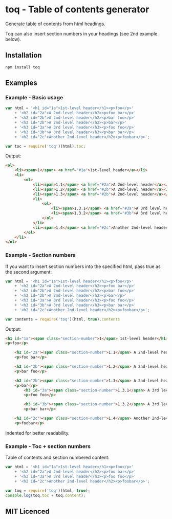 # toq - Table of contents generator
Generate table of contents from html headings.

Toq can also insert section numbers in your headings (see 2nd example below).

## Installation
`npm install toq`

## Examples

### Example - Basic usage
``` javascript
var html = '<h1 id="1a">1st-level header</h1><p>foo</p>'
	+ '<h2 id="2a">A 2nd-level header</h2><p>foo bar</p>'
	+ '<h2 id="2b">A 2nd-level header</h2><p>bar foo</p>'
	+ '<h2 id="2b">A 2nd-level header</h2><p>bar</p>'
	+ '<h3 id="3a">A 3rd level header</h3><p>foo foo</p>'
	+ '<h3 id="3b">A 3rd level header</h3><p>bar bar</p>'
	+ '<h2 id="2c">Another 2nd-level header</h2><p>foobar</p>';

var toc = require('toq')(html).toc;

```

Output:

``` html
<ol>
	<li><span>1</span> <a href="#1a">1st-level header</a></li>
	<li>
		<ol>
			<li><span>1.1</span> <a href="#2a">A 2nd-level header</a></li>
			<li><span>1.2</span> <a href="#2b">A 2nd-level header</a></li>
			<li><span>1.3</span> <a href="#2b">A 2nd-level header</a></li>
			<li>
				<ol>
					<li><span>1.3.1</span> <a href="#3a">A 3rd level header</a></li>
					<li><span>1.3.2</span> <a href="#3b">A 3rd level header</a></li>
				</ol>
			</li>
			<li><span>1.4</span> <a href="#2c">Another 2nd-level header</a></li>
		</ol>
	</li>
</ol>

```

### Example - Section numbers

If you want to insert section numbers into the specified html, pass true as the second argument:

``` javascript
var html = '<h1 id="1a">1st-level header</h1><p>foo</p>'
	+ '<h2 id="2a">A 2nd-level header</h2><p>foo bar</p>'
	+ '<h2 id="2b">A 2nd-level header</h2><p>bar foo</p>'
	+ '<h2 id="2b">A 2nd-level header</h2><p>bar</p>'
	+ '<h3 id="3a">A 3rd level header</h3><p>foo foo</p>'
	+ '<h3 id="3b">A 3rd level header</h3><p>bar bar</p>'
	+ '<h2 id="2c">Another 2nd-level header</h2><p>foobar</p>';

var contents = require('toq')(html, true).contents

```

Output:

``` html
<h1 id="1a"><span class="section-number">1</span> 1st-level header</h1>
<p>foo</p>

	<h2 id="2a"><span class="section-number">1.1</span> A 2nd-level header</h2>
	<p>foo bar</p>

	<h2 id="2b"><span class="section-number">1.2</span> A 2nd-level header</h2>
	<p>bar foo</p>

	<h2 id="2b"><span class="section-number">1.3</span> A 2nd-level header</h2>
	<p>bar</p>
		<h3 id="3a"><span class="section-number">1.3.1</span> A 3rd level header</h3>
		<p>foo foo</p>

		<h3 id="3b"><span class="section-number">1.3.2</span> A 3rd level header</h3>
		<p>bar bar</p>

	<h2 id="2c"><span class="section-number">1.4</span> Another 2nd-level header</h2>
	<p>foobar</p>

```
Indented for better readability.

### Example - Toc + section numbers

Table of contents and section numbered content:

``` javascript
var html = '<h1 id="1a">1st-level header</h1><p>foo</p>'
	+ '<h2 id="2a">A 2nd-level header</h2><p>foo bar</p>'
	+ '<h3 id="3a">A 3rd level header</h3><p>foo foo</p>'
	+ '<h2 id="2c">Another 2nd-level header</h2><p>foobar</p>';

var toq = require('toq')(html, true);
console.log(toq.toc + toq.content);

```

## MIT Licenced
